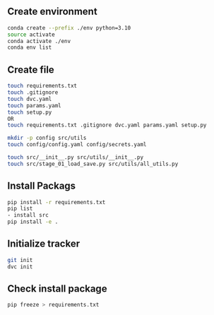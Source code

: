 ## Create environment
```bash
conda create --prefix ./env python=3.10
source activate
conda activate ./env
conda env list
```
## Create file
```bash
touch requirements.txt
touch .gitignore
touch dvc.yaml
touch params.yaml
touch setup.py
OR
touch requirements.txt .gitignore dvc.yaml params.yaml setup.py

mkdir -p config src/utils
touch config/config.yaml config/secrets.yaml

touch src/__init__.py src/utils/__init__.py
touch src/stage_01_load_save.py src/utils/all_utils.py
```
## Install Packags
```bash
pip install -r requirements.txt
pip list
- install src
pip install -e .
```
## Initialize tracker
```bash
git init
dvc init
```
## Check install package
```bash
pip freeze > requirements.txt
```
